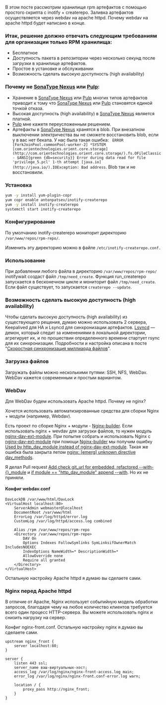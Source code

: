 В этом посте рассмотрим хранилище rpm артефактов c помощью простого скрипта с inotify + createrepo. Заливка артефактов осуществляется через webdav на apache httpd. Почему webdav на apache httpd будет написано в конце.

### Итак, решение должно отвечать cледующим требованиям для организации только RPM хранилища:

- Бесплатное
- Доступность пакета в репозитории через несколько секунд после загрузки в хранилище артефактов.
- Простое в установке и обслуживании
- Возможность сделать высокую доступность (high availability)

### Почему не [SonaType Nexus](https://habr.com/ru/post/473358/) или [Pulp](https://pulpproject.org/):

- Хранение в [SonaType Nexus](https://habr.com/ru/post/473358/) или [Pulp](https://pulpproject.org/) многих типов артефактов приводит к тому что [SonaType Nexus](https://habr.com/ru/post/473358/) или [Pulp](https://pulpproject.org/) становятся единой точкой отказа.
- Высокая доступность (high availability) в [SonaType Nexus](https://habr.com/ru/post/473358/) является платной.
- [Pulp](https://pulpproject.org/) мне кажетя переусложенным решением.
- Артефакты в [SonaType Nexus](https://habr.com/ru/post/473358/) хранятся в blob. При внезапном выключении электричества вы не сможете восстановить blob, если у в вас нет бекапа. У нас была такая ошибка: ``` ERROR [ForkJoinPool.commonPool-worker-2] *SYSTEM [com.orientechnologies.orient.core.storage](http://com.orientechnologies.orient.core.storage/).fs.OFileClassic - $ANSI{green {db=security}} Error during data read for file 'privilege_5.pcl' 1-th attempt [java.io](http://java.io/).IOException: Bad address```. Blob так и не восстановили.

### Установка 

```bash
yum -y install yum-plugin-copr
yum copr enable antonpatsev/inotify-createrepo
yum -y install inotify-createrepo
systemctl start inotify-createrepo
```

### Конфигурирование

По умолчанию inotify-createrepo мониторит директорию `/var/www/repos/rpm-repo/`.

Изменить эту директорию можно в файле `/etc/inotify-createrepo.conf.`

### Использование

При добавлении любого файла в директорию `/var/www/repos/rpm-repo/` inotifywait создаст файл `/tmp/need_create`.  Функция run_createrepo запускается в бесконечном цикле и мониторит файл `/tmp/need_create`. Если файл существует, то запускается `createrepo --update`.

### Возможность сделать высокую доступность (high availability)

Чтобы сделать высокую доступность (high availability) из существующего рещения, думаю можно использовать 2 сервера, Keepalived для HA и Lsyncd для синхронизации артефактов. [Lsyncd](http://code.google.com/p/lsyncd) — демон, который следит за изменениями в локальной директории, агрегирует их, и по прошествии определенного времени стартует rsync для их синхронизации. Подробности и настройка описана в посте "[Cкоростная синхронизация миллиарда файлов](https://habr.com/ru/post/132098/)".

### Загрузка файлов

Загружать файлы можно несколькими путями: SSH, NFS, WebDav. WebDav кажется современным и простым вариантом.

### WebDav

Для WebDav будем использовать Apache httpd. Почему не nginx?

Хочется использовать автоматизированные средства для сборки Nginx + модули (например, Webdav).

Есть проект по сборке Nginx + модули - [Nginx-builder](https://github.com/TinkoffCreditSystems/Nginx-builder). Если использовать nginx + wevdav для загрузки файлов, то нужен модуль [nginx-dav-ext-module](https://github.com/arut/nginx-dav-ext-module). При попытке собрать и использовать Nginx с [nginx-dav-ext-module](https://github.com/arut/nginx-dav-ext-module) при помощи [Nginx-builder](https://github.com/TinkoffCreditSystems/Nginx-builder) мы получим ошибку [Used by http_dav_module instead of nginx-dav-ext-module](https://github.com/TinkoffCreditSystems/Nginx-builder/issues/27). Такая же ошибка была закрыта летом [nginx: [emerg] unknown directive dav_methods](https://github.com/TinkoffCreditSystems/Nginx-builder/issues/12). 

Я делал Pull request [Add check git_url for embedded, refactored --with-{}_module](https://github.com/TinkoffCreditSystems/Nginx-builder/pull/18) и [if module == "http_dav_module" append --with](https://github.com/TinkoffCreditSystems/Nginx-builder/pull/14). Но их не приняли.

#### Конфиг webdav.conf

```
DavLockDB /var/www/html/DavLock
<VirtualHost localhost:80>
    ServerAdmin webmaster@localhost
    DocumentRoot /var/www/html
    ErrorLog /var/log/httpd/error.log
    CustomLog /var/log/httpd/access.log combined

    Alias /rpm /var/www/repos/rpm-repo
    <Directory /var/www/repos/rpm-repo>
        DAV On
        Options Indexes FollowSymlinks SymLinksifOwnerMatch IncludesNOEXEC
        IndexOptions NameWidth=* DescriptionWidth=*
        AllowOverride none
        Require all granted
    </Directory>
</VirtualHost>
```

Остальную настройку Apache httpd я думаю вы сделаете сами.

### Nginx перед Apache httpd

В отличие от Apache, Nginx использует событийную модель обработки запросов, благодаря чему на любое количество клиентов требуется всего один процесс HTTP-сервера. Вы можете использовать nginx и снизить нагрузку на сервер.

Конфиг nginx-front.conf. Остальную настройку nginx я думаю вы сделаете сами.

```nginx
upstream nginx_front {
    server localhost:80;
}

server {
    listen 443 ssl;
    server_name ваш-виртуальных-хост;
    access_log /var/log/nginx/nginx-front-access.log main;
    error_log /var/log/nginx/nginx-front.conf-error.log warn;

    location / {
        proxy_pass http://nginx_front;
    }
}
```

